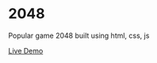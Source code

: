 # 2048
Popular game 2048 built using html, css, js

[Live Demo](https://2048-livid-eight.vercel.app/)
